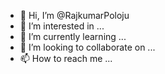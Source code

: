 - 👋 Hi, I’m @RajkumarPoloju
- 👀 I’m interested in ...
- 🌱 I’m currently learning ...
- 💞️ I’m looking to collaborate on ...
- 📫 How to reach me ...

<!---
RajkumarPoloju/RajkumarPoloju is a ✨ special ✨ repository because its `README.md` (this file) appears on your GitHub profile.
You can click the Preview link to take a look at your changes.
--->
